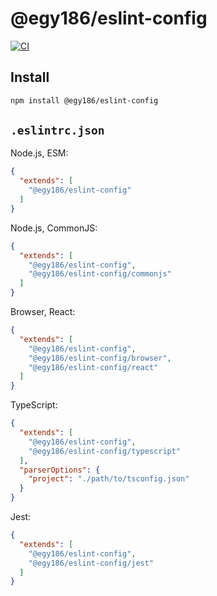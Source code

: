 # @egy186/eslint-config

[![CI](https://github.com/egy186/eslint-config/workflows/CI/badge.svg)](https://github.com/egy186/eslint-config/actions?query=workflow%3ACI)

## Install

```sh
npm install @egy186/eslint-config
```

## `.eslintrc.json`

Node.js, ESM:

```json
{
  "extends": [
    "@egy186/eslint-config"
  ]
}
```

Node.js, CommonJS:

```json
{
  "extends": [
    "@egy186/eslint-config",
    "@egy186/eslint-config/commonjs"
  ]
}
```

Browser, React:

```json
{
  "extends": [
    "@egy186/eslint-config",
    "@egy186/eslint-config/browser",
    "@egy186/eslint-config/react"
  ]
}
```

TypeScript:

```json
{
  "extends": [
    "@egy186/eslint-config",
    "@egy186/eslint-config/typescript"
  ],
  "parserOptions": {
    "project": "./path/to/tsconfig.json"
  }
}
```

Jest:

```json
{
  "extends": [
    "@egy186/eslint-config",
    "@egy186/eslint-config/jest"
  ]
}
```
